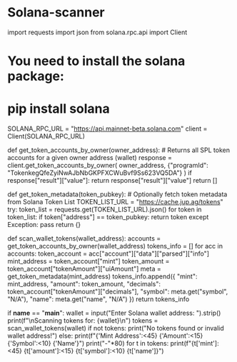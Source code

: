 # Solana-scanner

import requests
import json
from solana.rpc.api import Client

# You need to install the solana package:
# pip install solana

SOLANA_RPC_URL = "https://api.mainnet-beta.solana.com"
client = Client(SOLANA_RPC_URL)

def get_token_accounts_by_owner(owner_address):
    # Returns all SPL token accounts for a given owner address (wallet)
    response = client.get_token_accounts_by_owner(
        owner_address, 
        {"programId": "TokenkegQfeZyiNwAJbNbGKPFXCWuBvf9Ss623VQ5DA"}
    )
    if response["result"]["value"]:
        return response["result"]["value"]
    return []

def get_token_metadata(token_pubkey):
    # Optionally fetch token metadata from Solana Token List
    TOKEN_LIST_URL = "https://cache.jup.ag/tokens"
    try:
        token_list = requests.get(TOKEN_LIST_URL).json()
        for token in token_list:
            if token["address"] == token_pubkey:
                return token
    except Exception:
        pass
    return {}

def scan_wallet_tokens(wallet_address):
    accounts = get_token_accounts_by_owner(wallet_address)
    tokens_info = []
    for acc in accounts:
        token_account = acc["account"]["data"]["parsed"]["info"]
        mint_address = token_account["mint"]
        token_amount = token_account["tokenAmount"]["uiAmount"]
        meta = get_token_metadata(mint_address)
        tokens_info.append({
            "mint": mint_address,
            "amount": token_amount,
            "decimals": token_account["tokenAmount"]["decimals"],
            "symbol": meta.get("symbol", "N/A"),
            "name": meta.get("name", "N/A")
        })
    return tokens_info

if __name__ == "__main__":
    wallet = input("Enter Solana wallet address: ").strip()
    print(f"\nScanning tokens for: {wallet}\n")
    tokens = scan_wallet_tokens(wallet)
    if not tokens:
        print("No tokens found or invalid wallet address!")
    else:
        print(f"{'Mint Address':<45} {'Amount':<15} {'Symbol':<10} {'Name'}")
        print("-"*80)
        for t in tokens:
            print(f"{t['mint']:<45} {t['amount']:<15} {t['symbol']:<10} {t['name']}")
            
